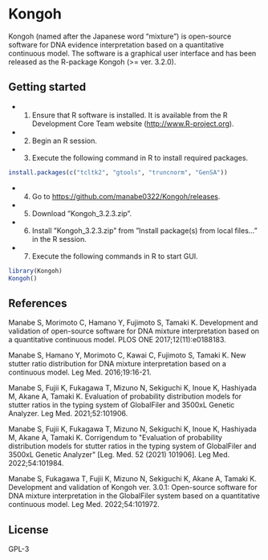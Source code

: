 # Kongoh

Kongoh (named after the Japanese word “mixture”) is open-source software for DNA evidence interpretation
based on a quantitative continuous model. The software is a graphical user interface and has been released as the R-package Kongoh (>= ver. 3.2.0).

## Getting started

* 1.  Ensure that R software is installed. It is available from the R Development Core Team website (http://www.R-project.org).
* 2.  Begin an R session.
* 3.  Execute the following command in R to install required packages.
```r
install.packages(c("tcltk2", "gtools", "truncnorm", "GenSA"))
```
* 4.  Go to https://github.com/manabe0322/Kongoh/releases.
* 5.  Download ”Kongoh_3.2.3.zip”.
* 6.  Install ”Kongoh_3.2.3.zip” from ”Install package(s) from local files...” in the R session.
* 7.  Execute the following commands in R to start GUI.

```r
library(Kongoh)
Kongoh()
```
## References

Manabe S, Morimoto C, Hamano Y, Fujimoto S, Tamaki K. Development and validation of open-source software for DNA mixture interpretation based on a quantitative continuous model. PLOS ONE 2017;12(11):e0188183.

Manabe S, Hamano Y, Morimoto C, Kawai C, Fujimoto S, Tamaki K. New stutter ratio distribution for DNA mixture interpretation based on a continuous model. Leg Med. 2016;19:16-21.

Manabe S, Fujii K, Fukagawa T, Mizuno N, Sekiguchi K, Inoue K, Hashiyada M, Akane A, Tamaki K. Evaluation of probability distribution models for stutter ratios in the typing system of GlobalFiler and 3500xL Genetic Analyzer. Leg Med. 2021;52:101906.

Manabe S, Fujii K, Fukagawa T, Mizuno N, Sekiguchi K, Inoue K, Hashiyada M, Akane A, Tamaki K. Corrigendum to "Evaluation of probability distribution models for stutter ratios in the typing system of GlobalFiler and 3500xL Genetic Analyzer" [Leg. Med. 52 (2021) 101906]. Leg Med. 2022;54:101984.

Manabe S, Fukagawa T, Fujii K, Mizuno N, Sekiguchi K, Akane A, Tamaki K. Development and validation of Kongoh ver. 3.0.1: Open-source software for
DNA mixture interpretation in the GlobalFiler system based on a quantitative continuous model. Leg Med. 2022;54:101972.

## License

GPL-3

